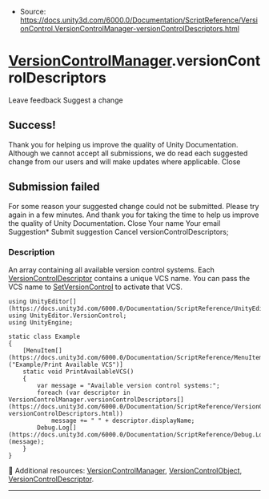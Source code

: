 * Source: https://docs.unity3d.com/6000.0/Documentation/ScriptReference/VersionControl.VersionControlManager-versionControlDescriptors.html

#  [VersionControlManager](https://docs.unity3d.com/6000.0/Documentation/ScriptReference/VersionControl.VersionControlManager.html).versionControlDescriptors
Leave feedback
Suggest a change
## Success!
Thank you for helping us improve the quality of Unity Documentation. Although we cannot accept all submissions, we do read each suggested change from our users and will make updates where applicable.
Close
## Submission failed
For some reason your suggested change could not be submitted. Please <a>try again</a> in a few minutes. And thank you for taking the time to help us improve the quality of Unity Documentation.
Close
Your name Your email Suggestion* Submit suggestion
Cancel
versionControlDescriptors; 
### Description
An array containing all available version control systems.
Each [VersionControlDescriptor](https://docs.unity3d.com/6000.0/Documentation/ScriptReference/VersionControl.VersionControlDescriptor.html) contains a unique VCS name. You can pass the VCS name to [SetVersionControl](https://docs.unity3d.com/6000.0/Documentation/ScriptReference/VersionControl.VersionControlManager.SetVersionControl.html) to activate that VCS.
```
using UnityEditor[](https://docs.unity3d.com/6000.0/Documentation/ScriptReference/UnityEditor.html);
using UnityEditor.VersionControl;
using UnityEngine;  
  
static class Example
{
    [MenuItem[](https://docs.unity3d.com/6000.0/Documentation/ScriptReference/MenuItem.html)("Example/Print Available VCS")]
    static void PrintAvailableVCS()
    {
        var message = "Available version control systems:";
        foreach (var descriptor in VersionControlManager.versionControlDescriptors[](https://docs.unity3d.com/6000.0/Documentation/ScriptReference/VersionControl.VersionControlManager-versionControlDescriptors.html))
            message += " " + descriptor.displayName;
        Debug.Log[](https://docs.unity3d.com/6000.0/Documentation/ScriptReference/Debug.Log.html)(message);
    }
}

```

Additional resources: [VersionControlManager](https://docs.unity3d.com/6000.0/Documentation/ScriptReference/VersionControl.VersionControlManager.html), [VersionControlObject](https://docs.unity3d.com/6000.0/Documentation/ScriptReference/VersionControl.VersionControlObject.html), [VersionControlDescriptor](https://docs.unity3d.com/6000.0/Documentation/ScriptReference/VersionControl.VersionControlDescriptor.html).
* * *
